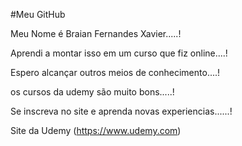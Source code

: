 #Meu GitHub

Meu Nome é Braian Fernandes Xavier.....!

Aprendi a montar isso em um curso que fiz online....!

Espero alcançar outros meios de conhecimento....!

os cursos da udemy são muito bons.....!

Se inscreva no site e aprenda novas experiencias......!

Site da Udemy (https://www.udemy.com)
